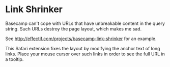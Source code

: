 Link Shrinker
=============

Basecamp can't cope with URLs that have unbreakable content in the query string. Such URLs destroy the page layout, which makes me sad.

See http://effectif.com/projects/basecamp-link-shrinker for an example.

This Safari extension fixes the layout by modifying the anchor text of long links. Place your mouse cursor over such links in order to see the full URL in a tooltip.
